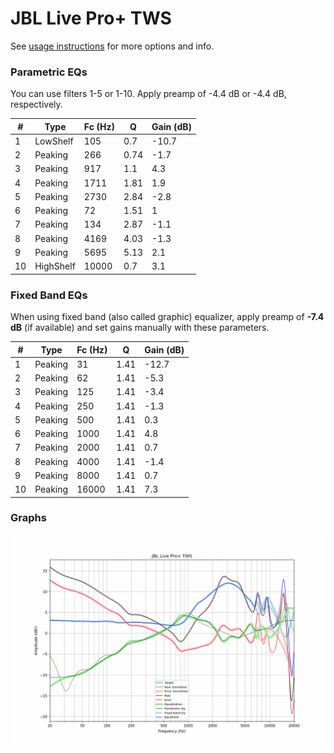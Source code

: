 # JBL Live Pro+ TWS
See [usage instructions](https://github.com/jaakkopasanen/AutoEq#usage) for more options and info.

### Parametric EQs
You can use filters 1-5 or 1-10. Apply preamp of -4.4 dB or -4.4 dB, respectively.

|   # | Type      |   Fc (Hz) |    Q |   Gain (dB) |
|-----|-----------|-----------|------|-------------|
|   1 | LowShelf  |       105 | 0.7  |       -10.7 |
|   2 | Peaking   |       266 | 0.74 |        -1.7 |
|   3 | Peaking   |       917 | 1.1  |         4.3 |
|   4 | Peaking   |      1711 | 1.81 |         1.9 |
|   5 | Peaking   |      2730 | 2.84 |        -2.8 |
|   6 | Peaking   |        72 | 1.51 |         1   |
|   7 | Peaking   |       134 | 2.87 |        -1.1 |
|   8 | Peaking   |      4169 | 4.03 |        -1.3 |
|   9 | Peaking   |      5695 | 5.13 |         2.1 |
|  10 | HighShelf |     10000 | 0.7  |         3.1 |

### Fixed Band EQs
When using fixed band (also called graphic) equalizer, apply preamp of **-7.4 dB** (if available) and set gains manually with these parameters.

|   # | Type    |   Fc (Hz) |    Q |   Gain (dB) |
|-----|---------|-----------|------|-------------|
|   1 | Peaking |        31 | 1.41 |       -12.7 |
|   2 | Peaking |        62 | 1.41 |        -5.3 |
|   3 | Peaking |       125 | 1.41 |        -3.4 |
|   4 | Peaking |       250 | 1.41 |        -1.3 |
|   5 | Peaking |       500 | 1.41 |         0.3 |
|   6 | Peaking |      1000 | 1.41 |         4.8 |
|   7 | Peaking |      2000 | 1.41 |         0.7 |
|   8 | Peaking |      4000 | 1.41 |        -1.4 |
|   9 | Peaking |      8000 | 1.41 |         0.7 |
|  10 | Peaking |     16000 | 1.41 |         7.3 |

### Graphs
![](./JBL%20Live%20Pro+%20TWS.png)
